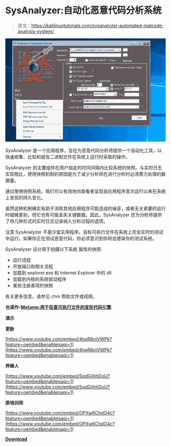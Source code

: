 # SysAnalyzer:自动化恶意代码分析系统

> 原文：<https://kalilinuxtutorials.com/sysanalyzer-automated-malcode-analysis-system/>

[![SysAnalyzer : Automated Malcode Analysis System](img//00991c4cc6e66e7a5c53eb03a15c2ae8.png "SysAnalyzer : Automated Malcode Analysis System")](https://1.bp.blogspot.com/-Gw-3Cj7dJY8/XYZSaEEU_3I/AAAAAAAAClA/-Pql2ATsBykMJYdMayHbpRFY3JsbT7GjACLcBGAsYHQ/s1600/SysAnalyzer.gif)

SysAnalyzer 是一个应用程序，旨在为恶意代码分析师提供一个自动化工具，以快速收集、比较和报告二进制文件在系统上运行时采取的操作。

SysAnalyzer 的主要组件在用户指定的时间间隔内比较系统的快照。与实时日志实现相比，使用快照机制的原因是为了减少分析师在进行分析时必须费力处理的数据量。

通过使用快照系统，我们可以有效地向查看者呈现自应用程序首次运行以来在系统上发现的持久变化。

虽然这种机制确实有助于消除其他应用程序可能造成的噪音，或者无关紧要的运行时细微差别，但它也有可能丢失关键数据。因此，SysAnalyzer 还为分析师提供了将几种形式的实时日志记录纳入分析过程的选项。

注意:SysAnalyzer 不是沙盒实用程序。目标可执行文件在系统上完全实时的测试中运行。如果你正在测试恶意代码，你必须意识到你将会感染你的测试系统。

SysAnalyzer 设计用于拍摄以下系统
属性的快照:

*   运行流程
*   开放端口和相关流程
*   加载到 explorer.exe 和 Internet Explorer 中的 dll
*   加载到内核的系统驱动程序
*   某些注册表项的快照

有关更多信息，请参见 chm 帮助文件或视频。

**也读作-[Metame:用于任意可执行文件的变形代码引擎](https://kalilinuxtutorials.com/metame-metamorphic-code-engine/)**

**演示**

**更新**

[https://www.youtube.com/embed/4twR8xtVWPk?feature=oembed&enablejsapi=1](https://www.youtube.com/embed/4twR8xtVWPk?feature=oembed&enablejsapi=1)

**养蜂人**

[https://www.youtube.com/embed/SqdGjihhDoU?feature=oembed&enablejsapi=1](https://www.youtube.com/embed/SqdGjihhDoU?feature=oembed&enablejsapi=1)

**原培训师**

[https://www.youtube.com/embed/OPXwKChdO4c?feature=oembed&enablejsapi=1](https://www.youtube.com/embed/OPXwKChdO4c?feature=oembed&enablejsapi=1)

[**Download**](https://github.com/dzzie/SysAnalyzer)